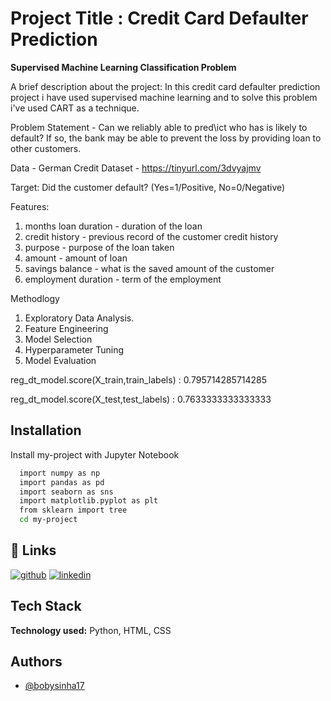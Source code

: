

# Project Title : Credit Card Defaulter Prediction


**Supervised Machine Learning Classification Problem**

A brief description about the project: In this credit card defaulter prediction project i have used supervised machine learning and to solve this problem i've used CART as a technique. 

Problem Statement - Can we reliably able to pred\ict who has is likely to default? If so, the bank may be able to prevent the loss by providing loan to other customers.

Data - German Credit Dataset - https://tinyurl.com/3dvyajmv

Target: Did the customer default? (Yes=1/Positive, No=0/Negative)

Features:

1. months loan duration - duration of the loan
2. credit history - previous record of the customer credit history
3. purpose - purpose of the loan taken
4. amount - amount of loan 
5. savings balance - what is the saved amount of the customer
6. employment duration - term of the employment 

Methodlogy

1. Exploratory Data Analysis.
2. Feature Engineering
3. Model Selection 
4. Hyperparameter Tuning
5. Model Evaluation


reg_dt_model.score(X_train,train_labels) : 0.795714285714285

reg_dt_model.score(X_test,test_labels) : 0.7633333333333333
## Installation

Install my-project with Jupyter Notebook 

```bash
  import numpy as np
  import pandas as pd
  import seaborn as sns
  import matplotlib.pyplot as plt
  from sklearn import tree
  cd my-project
```
    
## 🔗 Links
[![github](https://img.shields.io/badge/github-000?style=for-the-badge&logo=ko-fi&logoColor=white)](https://github.com/bobysinha17/)
[![linkedin](https://img.shields.io/badge/linkedin-0A66C2?style=for-the-badge&logo=linkedin&logoColor=white)](https://www.linkedin.com/in/bobysinha//)



## Tech Stack

**Technology used:** Python, HTML, CSS


## Authors

- [@bobysinha17](https://github.com/bobysinha17)

